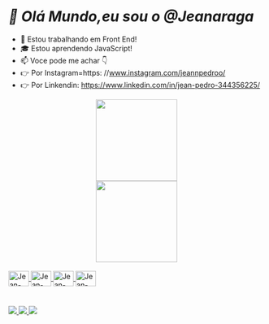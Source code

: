 # *👋 Olá Mundo,eu sou o @Jeanaraga*
- 💼 Estou trabalhando em Front End!
- 🎓 Estou aprendendo JavaScript!
- 📫 Voce pode me achar 👇
- 👉 Por Instagram=https: //www.instagram.com/jeannpedroo/
- 👉 Por Linkendin: https://www.linkedin.com/in/jean-pedro-344356225/

<div align = "center" style = "display: inline_block">
  <a href="https://github.com/Jeanaraga">
  <img height = "160em"  src = "https://github-readme-stats.vercel.app/api?username=Jeanaraga&show_icons=true&theme=dark&include_all_commits=true&count_private=true" /> <br>
  <img height = "160em" src = "https://github-readme-stats.vercel.app/api/top-langs/?username=Jeanaraga&layout=compact&langs_count=7&theme=dark" />
</div>

<div style = "display: inline_block"> <br>
  <img align = "center" alt = "Jean-Js" height = "30" width = "40" src = "https://icongr.am/devicon/javascript-original.svg?size=128&color=currentColor">
  <img align = "center" alt = "Jean-HTML" height = "30" width = "40" src = "https://icongr.am/devicon/html5-original.svg?size=128&color=currentColor">
  <img align = "center" alt = "Jean-CSS" height = "30" width = "40"  src = "https://icongr.am/devicon/css3-original.svg?size=128&color=currentColor" />
  <img align = "center" alt = "Jean-CSS" height = "30" width = "40"  src =  "https://icongr.am/devicon/bootstrap-plain.svg?size=128&color=currentColor">
</div>  
  
  #
  
  <div> 
  <a href="https://www.instagram.com/jeannpedroo" target="_blank"> <img src = "https://img.shields.io/badge/Instagram-E4405F?style=for-the-badge&logo=instagram&logoColor=white"> </a>
  <a href = "mailto:jeanjesuspedrobook@gmail.com"> <img src = "https://img.shields.io/badge/Gmail-D14836?style=for-the-badge&logo=gmail&logoColor=white"> </a>
    <a href="https://www.linkedin.com/in/jean-pedro-344356225/" target="_blank"> <img src = "https://img.shields.io/badge/LinkedIn-0077B5?style=for-the-badge&logo=linkedin&logoColor=white"> </a> 
    </div>
  
  
<!---
Jeanaraga/Jeanaraga is a ✨ special ✨ repository because its `README.md` (this file) appears on your GitHub profile.
You can click the Preview link to take a look at your changes.
--->
